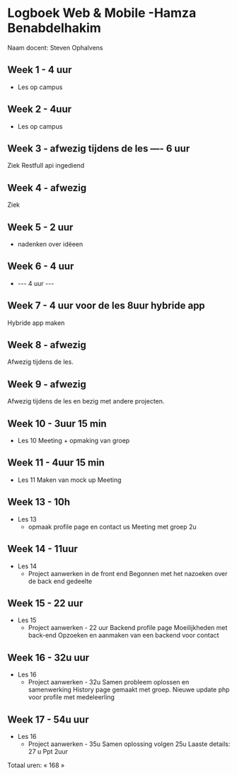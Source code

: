 # Logboek Web & Mobile -Hamza Benabdelhakim 
Naam docent: Steven Ophalvens
## Week 1 - 4 uur
* Les op campus 

## Week 2 - 4uur
* Les op campus 

## Week 3 - afwezig tijdens de les —- 6 uur 
Ziek
Restfull api ingediend

## Week 4 - afwezig
Ziek

## Week 5 - 2 uur
* nadenken over idëeen

## Week 6 - 4 uur
* --- 4 uur ---

## Week 7 - 4 uur voor de les 8uur hybride app
Hybride app maken

## Week 8 - afwezig 
Afwezig tijdens de les.

## Week 9 - afwezig
Afwezig tijdens de les en bezig met andere projecten.

## Week 10 - 3uur 15 min
* Les 10
    Meeting + opmaking van groep

## Week 11 - 4uur 15 min
* Les 11
    Maken van mock up 
Meeting 

## Week 13 - 10h
* Les 13
    * opmaak profile page en contact us
Meeting met groep 2u

## Week 14 - 11uur
* Les 14
    * Project aanwerken in de front end
Begonnen met het nazoeken over de back end gedeelte

## Week 15 - 22 uur
* Les 15
    * Project aanwerken - 22 uur
Backend profile page
Moeilijkheden met back-end 
Opzoeken  en aanmaken van een backend voor contact

## Week 16 - 32u uur
* Les 16
    * Project aanwerken - 32u
Samen probleem oplossen en samenwerking
 History page gemaakt met groep. 
Nieuwe update php voor profile met medeleerling

## Week 17 - 54u uur
* Les 16
    * Project aanwerken - 35u
Samen oplossing volgen 25u
Laaste details: 27 u
Ppt 2uur


Totaal uren: « 168 »